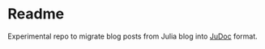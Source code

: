 # Readme

Experimental repo to migrate blog posts from Julia blog into [JuDoc](https://github.com/tlienart/JuDoc.jl) format. 
